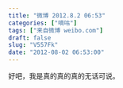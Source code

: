 ```yaml
---
title: "微博 2012.8.2 06:53"
categories: ["嘀咕"]
tags: ["来自微博 weibo.com"]
draft: false
slug: "V557Fk"
date: "2012-08-02 06:53:00"
---
```


<p>好吧，我是真的真的真的无话可说。 ​​​​</p>
